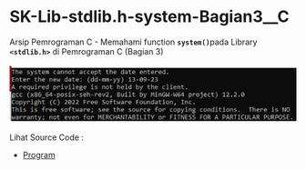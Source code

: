 # SK-Lib-stdlib.h-system-Bagian3__C
Arsip Pemrograman C - Memahami function <code><b>system()</b></code>pada Library <code><b>&lt;stdlib.h></b></code> di Pemrograman C (Bagian 3)<br><br>
<img src="https://github.com/RizkyKhapidsyah/SK-Lib-stdlib.h-system-Bagian3__C/blob/master/x64/result/001.PNG"><br><br>
Lihat Source Code : <br>
- <a href="https://github.com/RizkyKhapidsyah/SK-Lib-stdlib.h-system-Bagian3__C/blob/master/SK-Lib-stdlib.h-system-Bagian3__C/Source.c">Program</a>
